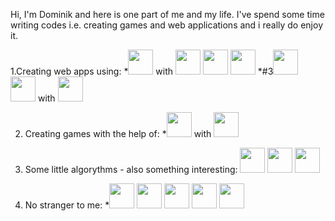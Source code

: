 Hi, I'm Dominik and here is one part of me and my life. I've spend some time writing codes i.e. creating games and web applications and i really do enjoy it.

1.Creating web apps using:
*<a><img src="https://cdn.jsdelivr.net/gh/devicons/devicon/icons/react/react-original-wordmark.svg" width="40px" height="40px" /></a>
with
<a><img src="https://cdn.jsdelivr.net/gh/devicons/devicon/icons/html5/html5-original.svg" width="40px" height="40px"/></a>
<a><img src="https://cdn.jsdelivr.net/gh/devicons/devicon/icons/css3/css3-original.svg" width="40px" height="40px"/></a>
<a><img src="https://cdn.jsdelivr.net/gh/devicons/devicon/icons/javascript/javascript-original.svg" width="40px" height="40px"/></a>
*<a>#3<img src="https://cdn.jsdelivr.net/gh/devicons/devicon/icons/angularjs/angularjs-plain.svg" width="40px" height="40px"/></a>
<a><img src="https://cdn.jsdelivr.net/gh/devicons/devicon/icons/firebase/firebase-plain.svg" width="40px" height="40px"/></a>
with
<a><img src="https://cdn.jsdelivr.net/gh/devicons/devicon/icons/typescript/typescript-original.svg" width="40px" height="40px"/></a>

2. Creating games with the help of:
*<a><img src="https://cdn.jsdelivr.net/gh/devicons/devicon/icons/unity/unity-original.svg" width="40px" height="40px"/></a>
with
<a><img src="https://cdn.jsdelivr.net/gh/devicons/devicon/icons/csharp/csharp-original.svg" width="40px" height="40px"/></a>

3. Some little algorythms - also something interesting:
<a><img src="https://cdn.jsdelivr.net/gh/devicons/devicon/icons/nodejs/nodejs-original.svg" width="40px" height="40px"/></a>
<a><img src="https://cdn.jsdelivr.net/gh/devicons/devicon/icons/python/python-original.svg" width="40px" height="40px"/></a>
<a><img src="https://cdn.jsdelivr.net/gh/devicons/devicon/icons/c/c-original.svg" width="40px" height="40px"/></a>

4. No stranger to me:
*<a><img src="https://cdn.jsdelivr.net/gh/devicons/devicon/icons/java/java-original.svg" width="40px" height="40px"/></a>
<a><img src="https://cdn.jsdelivr.net/gh/devicons/devicon/icons/cplusplus/cplusplus-original.svg" width="40px" height="40px"/></a>
<a><img src="https://cdn.jsdelivr.net/gh/devicons/devicon/icons/haskell/haskell-original.svg" width="40px" height="40px"/></a>
<a><img src="https://cdn.jsdelivr.net/gh/devicons/devicon/icons/julia/julia-original-wordmark.svg" width="40px" height="40px"/></a>
<a><img src="https://cdn.jsdelivr.net/gh/devicons/devicon/icons/r/r-original.svg" width="40px" height="40px"/></a>
